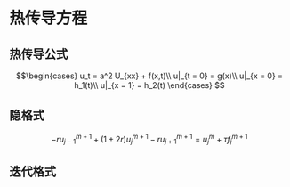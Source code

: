 # 热传导方程

## 热传导公式
$$\begin{cases} 
    u_t = a^2 U_{xx} + f(x,t)\\
    u|_{t = 0} = g(x)\\ 
    u|_{x = 0} = h_1(t)\\
    u|_{x = 1} = h_2(t)  
 \end{cases} 
 $$

## 隐格式

$$
 -ru_{j-1}^{m+1} + (1 + 2r)u_j^{m+1}-ru_{j+1}^{m+1}=u_j^m + \tau f_j^{m+1}
$$

## 迭代格式




 
